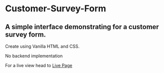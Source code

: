 # Customer-Survey-Form
## A simple interface demonstrating for a customer survey form.

Create using Vanilla HTML and CSS.

No backend implementation

For a live view head to [Live Page]( https://edy-gavrila.github.io/Customer-Survey-Form/)
